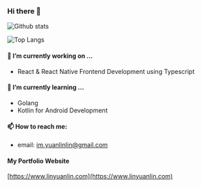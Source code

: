 ### Hi there 👋

![Github stats](https://github-readme-stats.vercel.app/api?username=ken20001207&show_icons=true)

![Top Langs](https://github-readme-stats.vercel.app/api/top-langs/?username=ken20001207&layout=compact)

#### 🔭 I’m currently working on ...

- React & React Native Frontend Development using Typescript

#### 🌱 I’m currently learning ...

- Golang
- Kotlin for Android Development

#### 📫 How to reach me:

- email: im.yuanlinlin@gmail.com

#### My Portfolio Website

[https://www.linyuanlin.com](https://www.linyuanlin.com)
